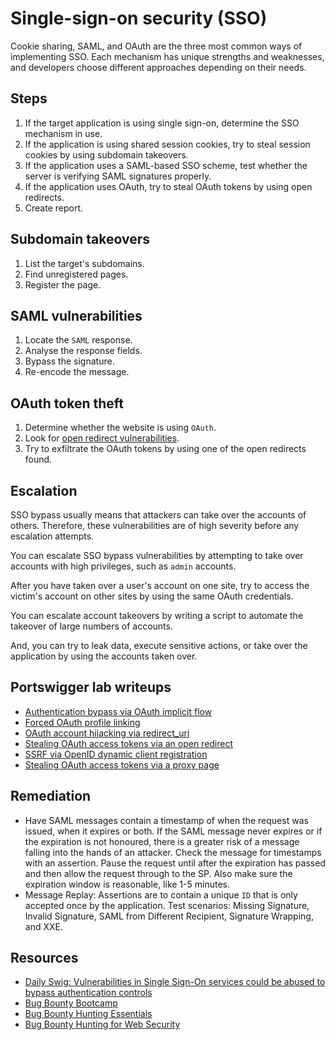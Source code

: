 # Single-sign-on security (SSO)

Cookie sharing, SAML, and OAuth are the three most common ways of implementing SSO. Each mechanism has unique strengths and weaknesses, and developers choose different approaches depending on their needs.

## Steps

1. If the target application is using single sign-on, determine the SSO mechanism in use.
2. If the application is using shared session cookies, try to steal session cookies by using subdomain takeovers.
3. If the application uses a SAML-based SSO scheme, test whether the server is verifying SAML signatures properly.
4. If the application uses OAuth, try to steal OAuth tokens by using open redirects.
5. Create report.

## Subdomain takeovers

1. List the target's subdomains.
2. Find unregistered pages.
3. Register the page.

## SAML vulnerabilities

1. Locate the `SAML` response.
2. Analyse the response fields.
3. Bypass the signature.
4. Re-encode the message.

## OAuth token theft

1. Determine whether the website is using `OAuth`.
2. Look for [open redirect vulnerabilities](redirects.md).
3. Try to exfiltrate the OAuth tokens by using one of the open redirects found.

## Escalation

SSO bypass usually means that attackers can take over the accounts of others. Therefore, these vulnerabilities are of high severity before any escalation attempts. 

You can escalate SSO bypass vulnerabilities by attempting to take over accounts with high privileges, such as `admin` accounts.

After you have taken over a user's account on one site, try to access the victim's account on other sites by using the same OAuth credentials.

You can escalate account takeovers by writing a script to automate the takeover of large numbers of accounts. 

And, you can try to leak data, execute sensitive actions, or take over the application by using the accounts taken over.

## Portswigger lab writeups

* [Authentication bypass via OAuth implicit flow](../oauth/1.md)
* [Forced OAuth profile linking](../oauth/2.md)
* [OAuth account hijacking via redirect_uri](../oauth/3.md)
* [Stealing OAuth access tokens via an open redirect](../oauth/4.md)
* [SSRF via OpenID dynamic client registration](../oauth/5.md)
* [Stealing OAuth access tokens via a proxy page](../oauth/6.md)

## Remediation

* Have SAML messages contain a timestamp of when the request was issued, when it expires or both. If the SAML message never expires or if the expiration is not honoured, there is a greater risk of a message falling into the hands of an attacker. Check the message for timestamps with an assertion. Pause the request until after the expiration has passed and then allow the request through to the SP. Also make sure the expiration window is reasonable, like 1-5 minutes.
* Message Replay: Assertions are to contain a unique `ID` that is only accepted once by the application. Test scenarios: Missing Signature, Invalid Signature, SAML from Different Recipient, Signature Wrapping, and XXE.

## Resources

* [Daily Swig: Vulnerabilities in Single Sign-On services could be abused to bypass authentication controls](https://portswigger.net/daily-swig/vulnerabilities-in-single-sign-on-services-could-be-abused-to-bypass-authentication-controls)
* [Bug Bounty Bootcamp](https://nostarch.com/bug-bounty-bootcamp)
* [Bug Bounty Hunting Essentials](https://www.packtpub.com/product/bug-bounty-hunting-essentials/9781788626897)
* [Bug Bounty Hunting for Web Security](https://link.springer.com/book/10.1007/978-1-4842-5391-5)
